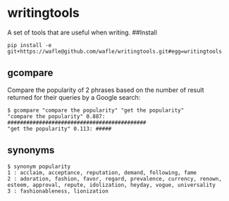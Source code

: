 # writingtools

A set of tools that are useful when writing.
##Install

`pip install -e git+https://wafle@github.com/wafle/writingtools.git#egg=writingtools`

## gcompare

Compare the popularity of 2 phrases based on the number of result returned for their queries by a Google search:
```
$ gcompare "compare the popularity" "get the popularity"
"compare the popularity" 0.887: ############################################
"get the popularity" 0.113: #####
```

## synonyms

```
$ synonym popularity
1 : acclaim, acceptance, reputation, demand, following, fame
2 : adoration, fashion, favor, regard, prevalence, currency, renown, esteem, approval, repute, idolization, heyday, vogue, universality
3 : fashionableness, lionization
```

